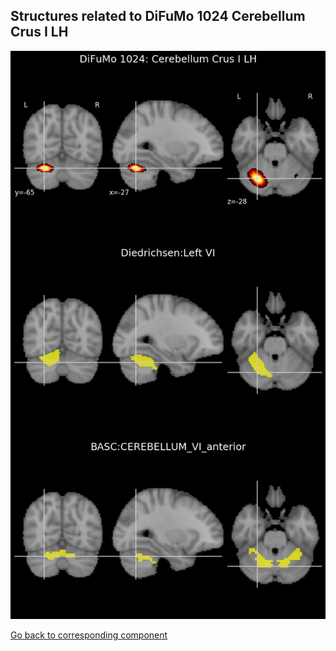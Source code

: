 


## Structures related to DiFuMo 1024 Cerebellum Crus I LH

![217](217.jpg "Structures related to DiFuMo 1024 Cerebellum Crus I LH")

[Go back to corresponding component](https://parietal-inria.github.io/DiFuMo/1024/html/217.html)